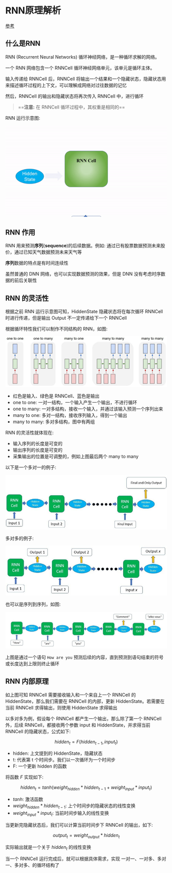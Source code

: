 # RNN原理解析

[参考](https://blog.floydhub.com/a-beginners-guide-on-recurrent-neural-networks-with-pytorch/)

## 什么是RNN

RNN (Recurrent Neural Networks) 循环神经网络，是一种循环求解的网络。

一个 RNN 网络包含一个 RNNCell 循环神经网络单元，该单元是循环主体。

输入传递给 RNNCell 后，RNNCell 将输出一个结果和一个隐藏状态，隐藏状态用来描述循环过程的上下文，可以理解成网络对过往数据的记忆

然后，RNNCell 的输出和隐藏状态将再次传入 RNNCell 中，进行循环

> ==**注意:** 在 RNNCell 循环过程中，其权重是相同的==

RNN 运行示意图:

![](md-img/rnn-2.gif)

## RNN 作用

RNN 用来预测**序列**(**sequence**)的后续数据。例如: 通过已有股票数据预测未来股价，通过已知天气数据预测未来天气等

**序列**数据的特点是有时间连续性

虽然普通的 DNN 网络，也可以实现数据预测的效果，但是 DNN 没有考虑时序数据的前后关联性

## RNN 的灵活性

根据之前 RNN 运行示意图可知，HiddenState 隐藏状态将在每次循环 RNNCell 时进行传递，但是输出 Output 不一定传递给下一个
RNNCell

根据循环特性我们可以制作不同结构的 RNN，如图:

![](md-img/RNN原理解析_2024-02-21-09-03-10.png)

- 红色是输入、绿色是 RNNCell、蓝色是输出
- one to one: 一对一结构，一个输入产生一个输出，不进行循环
- one to many: 一对多结构，接收一个输入，并通过该输入预测一个序列出来
- many to one: 多对一结构，接收序列输入，得到一个输出
- many to many: 多对多结构，图中有两组

RNN 的灵活性就体现在:

- 输入序列的长度是可变的
- 输出序列的长度是可变的
- 采集输出的位置是可调整的，例如上图最后两个 many to many

以下是一个多对一的例子:

![](md-img/RNN原理解析_2024-02-21-09-09-43.png)

多对多的例子:

![](md-img/RNN原理解析_2024-02-21-09-10-02.png)

也可以是序列到序列，如图:

![](md-img/RNN原理解析_2024-02-21-09-11-37.png)

上图是通过一个语句 `How are you` 预测后续的内容，直到预测到语句结束的符号或长度达到上限则终止循环

## RNN 内部原理

如上图可知 RNNCell 需要接收输入和一个来自上一个 RNNCell 的 HiddenState，那么我们需要在 RNNCell 的内部，更新
HiddenState。若需要在当前 RNNCell 求得输出，则使用 HiddenState 求得输出

以多对多为例，假设每个 RNNCell 都产生一个输出，那么除了第一个 RNNCell 外，后续 RNNCell，都接收两个参数 input 和
HiddenState，并求得当前 RNNCell 的隐藏状态，公式如下:

$$
hidden_t = F(hidden_{t-1}, input_t)
$$

- hidden: 上文提到的 HiddenState，隐藏状态
- t: 代表第 t 个时间步。我们以一次循环为一个时间步
- F: 一个更新 hidden 的函数

将函数 $F$ 实现如下:

$$
hidden_t = tanh(weight_{hidden}*hidden_{t-1} + weight_{input}*input_t)
$$

- $tanh$: 激活函数
- $weight_{hidden}*hidden_{t-1}$: 上个时间步的隐藏状态的线性变换
- $weight_{input}*input_t$: 当前时间步输入的线性变换

当更新完隐藏状态后，我们可以计算当前时间步下 RNNCell 的输出，如下:

$$
output_t = weight_{output}*hidden_t
$$

实际输出就是一个关于 $hidden_t$ 的线性变换

当一个 RNNCell 运行完成后，就可以根据具体需求，实现 一对一、一对多、多对一、多对多、的循环结构了